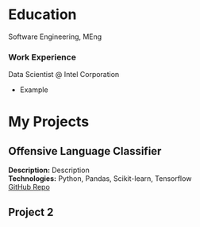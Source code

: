 # Education
Software Engineering,         MEng

### Work Experience
Data Scientist @ Intel Corporation
- Example

# My Projects

## Offensive Language Classifier
**Description:** Description  
**Technologies:** Python, Pandas, Scikit-learn, Tensorflow  
[GitHub Repo](https://github.com/AElGohary002/TweetClassifier)

## Project 2
